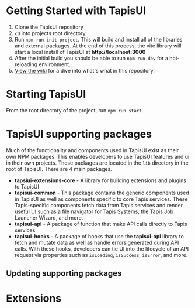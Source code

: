 # Getting Started with TapisUI

1. Clone the TapisUI repository
2. `cd` into projects root directory
3. Run `npm run init-project`. This will build and install all of the libraries and external packages. At the end of this process, the vite library will start a local install of TapisUI at **http://localhost:3000**
4. After the initial build you should be able to run `npm run dev` for a hot-reloading environment.
5. [View the wiki](https://github.com/tapis-project/tapis-ui/wiki) for a dive into what's what in this repository.

# Starting TapisUI

From the root directory of the project, run `npm run start`

# TapisUI supporting packages

Much of the functionality and components used in TapisUI exist as their own NPM packages.
This enables developers to use TapisUI features and ui in their own projects. These packages are located in the `lib` directory in the root of TapisUI. There are 4 main packages.

- **tapsiui-extensions-core** - A library for building extensions and plugins to TapisUI
- **tapisui-common** - This package contains the generic components used in TapisUI as well as components specific to core Tapis services. These Tapis-specific components fetch data from Tapis services and render useful UI such as a file navigator for Tapis Systems, the Tapis Job Launcher Wizard, and more.
- **tapisui-api** - A package of function that make API calls directly to Tapis services
- **tapisui-hooks** - A package of hooks that use the **tapisui-api** library to fetch and mutate data as well as handle errors generated during API calls. With these hooks, developers can tie UI into the lifecycle of an API request via properties such as `isLoading`, `isSuccess`, `isError`, and more.

## Updating supporting packages

# Extensions
